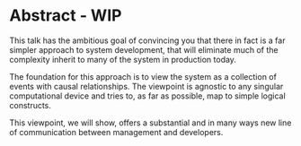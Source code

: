 # Abstract - WIP

This talk has the ambitious goal of convincing you that there in fact is a far simpler approach to system development, that will eliminate much of the complexity inherit to many of the system in production today. 

The foundation for this approach is to view the system as a collection of events with causal relationships. The viewpoint is agnostic to any singular computational device and tries to, as far as possible, map to simple logical constructs. 

This viewpoint, we will show, offers a substantial and in many ways new line of communication between management and developers.
